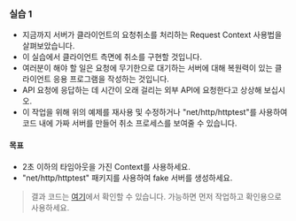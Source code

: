 
### 실습 1
* 지금까지 서버가 클라이언트의 요청취소를 처리하는 Request Context 사용법을 살펴보았습니다.
* 이 실습에서 클라이언트 측면에 취소를 구현할 것입니다.
* 여러분이 해야 할 일은 요청에 무기한으로 대기하는 서버에 대해 복원력이 있는 클라이언트 응용 프로그램을 작성하는 것입니다.
  <br/>
* API 요청에 응답하는 데 시간이 오래 걸리는 외부 API에 요청한다고 상상해 보십시오.
* 이 작업을 위해 위의 예제를 재사용 및 수정하거나 "net/http/httptest"를 사용하여 코드 내에 가짜 서버를 만들어 취소 프로세스를 보여줄 수 있습니다.

#### 목표
* 2초 이하의 타임아웃을 가진 Context를 사용하세요.
* "net/http/httptest" 패키지를 사용하여 fake 서버를 생성하세요.
> 결과 코드는 [여기](https://github.com/zbum/go_for_spring_developer/blob/9e727c3383903b57bc3d0fd8250fd589b1d662dc/03-http-resiliency/e2/main.go#L1)에서 확인할 수 있습니다. 
> 가능하면 먼저 작업하고 확인용으로 사용하세요.
> 


